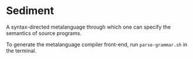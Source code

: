 # Sediment

A syntax-directed metalanguage through which one can specify the semantics of source programs.

To generate the metalanguage compiler front-end, run `parse-grammar.sh` in the terminal.